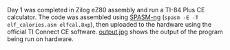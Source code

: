 Day 1 was completed in Zilog eZ80 assembly and run a TI-84 Plus CE calculator. The code was assembled using [SPASM-ng](https://github.com/alberthdev/spasm-ng) (`spasm -E -T elf_calories.asm elfcal.8xp`), then uploaded to the hardware using the official TI Connect CE software. [output.jpg](output.jpg) shows the output of the program being run on hardware.
